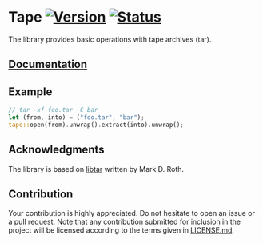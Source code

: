 # Tape [![Version][version-img]][version-url] [![Status][status-img]][status-url]

The library provides basic operations with tape archives (tar).

## [Documentation][documentation]

## Example

```rust
// tar -xf foo.tar -C bar
let (from, into) = ("foo.tar", "bar");
tape::open(from).unwrap().extract(into).unwrap();
```

## Acknowledgments

The library is based on [libtar][1] written by Mark D. Roth.

## Contribution

Your contribution is highly appreciated. Do not hesitate to open an issue or a
pull request. Note that any contribution submitted for inclusion in the project
will be licensed according to the terms given in [LICENSE.md](LICENSE.md).

[1]: http://www.feep.net/libtar/

[documentation]: https://docs.rs/tape
[status-img]: https://travis-ci.org/stainless-steel/tape.svg?branch=master
[status-url]: https://travis-ci.org/stainless-steel/tape
[version-img]: https://img.shields.io/crates/v/tape.svg
[version-url]: https://crates.io/crates/tape
